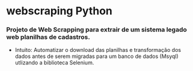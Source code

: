 # webscraping Python 

### Projeto de Web Scrapping para extrair de um sistema legado web planilhas de cadastros. 
- Intuito: Automatizar o download das planilhas e transformação dos dados antes de serem migradas para um banco de dados (Msyql) utlizando a biblioteca Selenium.
